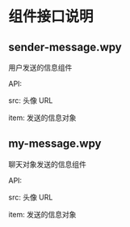 # 组件接口说明

## sender-message.wpy

用户发送的信息组件

API:

src: 头像 URL

item: 发送的信息对象

## my-message.wpy

聊天对象发送的信息组件

API:

src: 头像 URL

item: 发送的信息对象